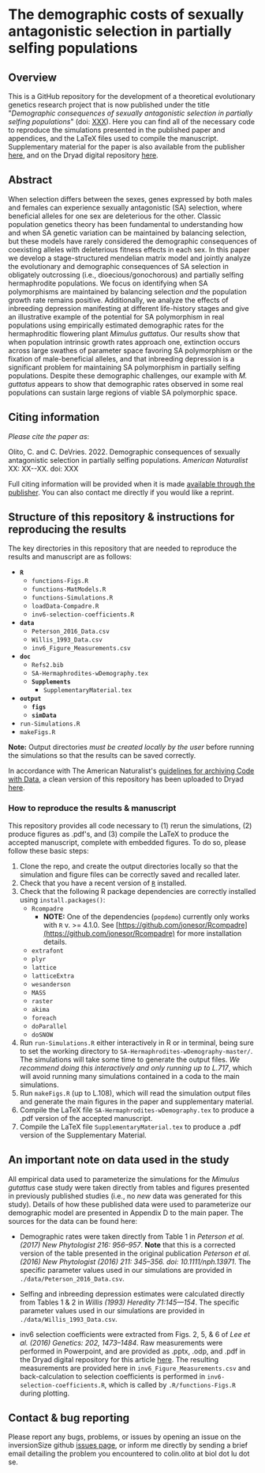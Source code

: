 # The demographic costs of sexually antagonistic selection in partially selfing populations

## Overview

This is a GitHub repository for the development of a theoretical evolutionary genetics research project that is now published under the title "*Demographic consequences of sexually antagonistic selection in partially selfing populations*" (doi: [XXX](https://doi.org/...)). Here you can find all of the necessary code to reproduce the simulations presented in the published paper and appendices, and the LaTeX files used to compile the manuscript. Supplementary material for the paper is also available from the publisher [here](https://www.journals.uchicago.edu/toc/an/current), and on the Dryad digital repository [here](https://datadryad.org/stash/share/81sAuXGEg8cSh-S9VVL0PfBCsl6YLkG1OIFBCvOefac).


## Abstract
When selection differs between the sexes, genes expressed by both males and females can experience sexually antagonistic (SA) selection, where beneficial alleles for one sex are deleterious for the other. Classic population genetics theory has been fundamental to understanding how and when SA genetic variation can be maintained by balancing selection, but these models have rarely considered the demographic consequences of coexisting alleles with deleterious fitness effects in each sex. In this paper we develop a stage-structured mendelian matrix model and jointly analyze the evolutionary and demographic consequences of SA selection in obligately outcrossing (i.e., dioecious/gonochorous) and partially selfing hermaphrodite populations. We focus on identifying when SA polymorphisms are maintained by balancing selection *and* the population growth rate remains positive. Additionally, we analyze the effects of inbreeding depression manifesting at different life-history stages and give an illustrative example of the potential for SA polymorphism in real populations using empirically estimated demographic rates for the hermaphroditic flowering plant *Mimulus guttatus*. Our results show that when population intrinsic growth rates approach one, extinction occurs across large swathes of parameter space favoring SA polymorphism or the fixation of male-beneficial alleles, and that inbreeding depression is a significant problem for maintaining SA polymorphism in partially selfing populations. Despite these demographic challenges, our example with *M. guttatus* appears to show that demographic rates observed in some real populations can sustain large regions of viable SA polymorphic space.


## Citing information
*Please cite the paper as*:

 Olito, C. and C. DeVries. 2022. Demographic consequences of sexually antagonistic selection in partially selfing populations. *American Naturalist* XX: XX--XX. doi: XXX

Full citing information will be provided when it is made [available through the publisher](https://www.journals.uchicago.edu/toc/an/current). You can also contact me directly if you would like a reprint. 


## Structure of this repository & instructions for reproducing the results

The key directories in this repository that are needed to reproduce the results and manuscript are as follows:  

- **`R`**   
	- `functions-Figs.R`  
	- `functions-MatModels.R`  
	- `functions-Simulations.R`  
	- `loadData-Compadre.R`   
	- `inv6-selection-coefficients.R`  
- **`data`**  
	- `Peterson_2016_Data.csv`  
	- `Willis_1993_Data.csv`  
	- `inv6_Figure_Measurements.csv`  
- **`doc`**  
	- `Refs2.bib`  
	- `SA-Hermaphrodites-wDemography.tex`  
	- **`Supplements`**  
		- `SupplementaryMaterial.tex`  
- **`output`**  
	- **`figs`**  
	- **`simData`**  
- `run-Simulations.R`  
- `makeFigs.R`    

**Note:** Output directories *must be created locally by the user* before running the simulations so that the results can be saved correctly.

In accordance with The American Naturalist's [guidelines for archiving Code with Data](http://comments.amnat.org/2021/12/guidelines-for-archiving-code-with-data.html), a clean version of this repository has been uploaded to Dryad [here](https://datadryad.org/stash/share/81sAuXGEg8cSh-S9VVL0PfBCsl6YLkG1OIFBCvOefac).


###  How to reproduce the results & manuscript

This repository provides all code necessary to (1) rerun the simulations, (2) produce figures as .pdf's, and (3) compile the LaTeX to produce the accepted manuscript, complete with embedded figures. To do so, please follow these basic steps:

1. Clone the repo, and create the output directories locally so that the simulation and figure files can be correctly saved and recalled later.  
2. Check that you have a recent version of [`R`](https://www.r-project.org/) installed. 
3. Check that the following R package dependencies are correctly installed using `install.packages()`:  
	- `Rcompadre`
		- **NOTE:** One of the dependencies (`popdemo`) currently only works with `R` v. >= 4.1.0. See [https://github.com/jonesor/Rcompadre](https://github.com/jonesor/Rcompadre) for more installation details.
	- `extrafont`  
	- `plyr`  
	- `lattice`  
	- `latticeExtra`  
	- `wesanderson`  
	- `MASS`  
	- `raster`  
	- `akima`  
	- `foreach`  
	- `doParallel`  
	- `doSNOW`  
4. Run `run-Simulations.R` either interactively in R or in terminal, being sure to set the working directory to `SA-Hermaphrodites-wDemography-master/`. The simulations will take some time to generate the output files. *We recommend doing this interactively and only running up to L.717*, which will avoid running many simulations contained in a coda to the main simulations.
5. Run `makeFigs.R` (up to L.108), which will read the simulation output files and generate the main figures in the paper and supplementary material.  
6. Compile the LaTeX file `SA-Hermaphrodites-wDemography.tex` to produce a .pdf version of the accepted manuscript.  
7. Compile the LaTeX file `SupplementaryMaterial.tex` to produce a .pdf version of the Supplementary Material.  

## An important note on data used in the study

All empirical data used to parameterize the simulations for the *Mimulus gutattus* case study were taken directly from tables and figures presented in previously published studies (i.e., no *new* data was generated for this study). Details of how these published data were used to parameterize our demographic model are presented in Appendix D to the main paper. The sources for the data can be found here:

- Demographic rates were taken directly from Table 1 in *Peterson et al. (2017) New Phytologist 216: 956–957*. **Note** that this is a corrected version of the table presented in the original publication *Peterson et al. (2016) New Phytologist (2016) 211: 345–356. doi: 10.1111/nph.13971*. The specific parameter values used in our simulations are provided in `./data/Peterson_2016_Data.csv`.

- Selfing and inbreeding depression estimates were calculated directly from Tables 1 & 2 in *Willis (1993) Heredity 71:145—154*. The specific parameter values used in our simulations are provided in `./data/Willis_1993_Data.csv`.

- inv6 selection coefficients were extracted from Figs. 2, 5, & 6 of *Lee et al. (2016) Genetics: 202, 1473–1484*. Raw measurements were performed in Powerpoint, and are provided as .pptx, .odp, and .pdf in the Dryad digital repository for this article [here](https://datadryad.org/stash/share/81sAuXGEg8cSh-S9VVL0PfBCsl6YLkG1OIFBCvOefac). The resulting measurements are provided here in `inv6_Figure_Measurements.csv` and back-calculation to selection coefficients is performed in `inv6-selection-coefficients.R`, which is called by `.R/functions-Figs.R` during plotting.

## Contact & bug reporting

Please report any bugs, problems, or issues by opening an issue on the inversionSize github [issues page](https://github.com/colin-olito/SA-Hermaphrodites-wDemography/issues), or inform me directly by sending a brief email detailing the problem you encountered to colin.olito at biol dot lu dot se.